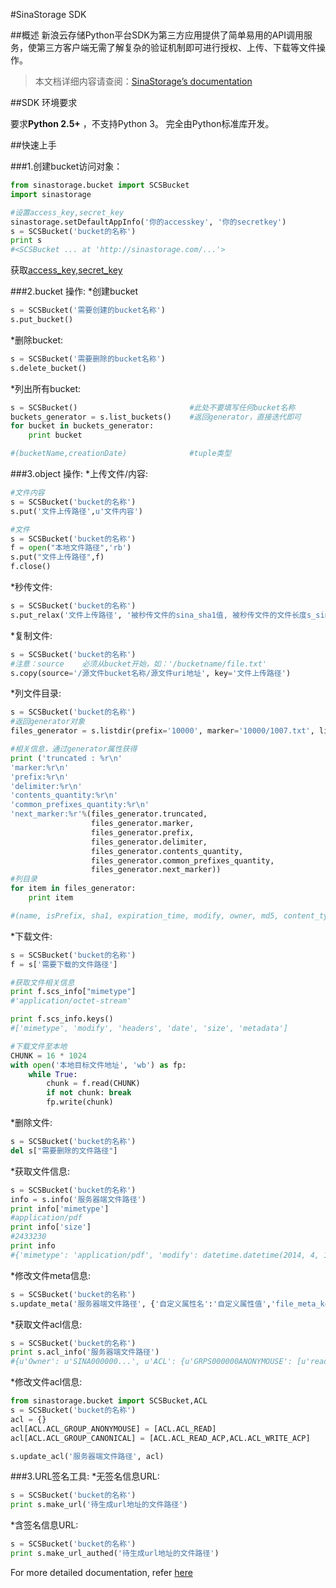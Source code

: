 #SinaStorage SDK

##概述
新浪云存储Python平台SDK为第三方应用提供了简单易用的API调用服务，使第三方客户端无需了解复杂的验证机制即可进行授权、上传、下载等文件操作。
>本文档详细内容请查阅：[SinaStorage’s documentation](http://sinastor.appsina.com)

##SDK 环境要求

要求**Python 2.5+** ，不支持Python 3。
完全由Python标准库开发。

##快速上手

###1.创建bucket访问对象：
```python
from sinastorage.bucket import SCSBucket
import sinastorage

#设置access_key,secret_key
sinastorage.setDefaultAppInfo('你的accesskey', '你的secretkey')
s = SCSBucket('bucket的名称')
print s  
#<SCSBucket ... at 'http://sinastorage.com/...'>
```
获取[access_key,secret_key](http://sinastor.appsina.com/?c=console)

###2.bucket 操作:
*创建bucket
```python
s = SCSBucket('需要创建的bucket名称')
s.put_bucket()
```
*删除bucket:
```python
s = SCSBucket('需要删除的bucket名称')
s.delete_bucket()
```
*列出所有bucket:
```python
s = SCSBucket()							#此处不要填写任何bucket名称
buckets_generator = s.list_buckets()	#返回generator，直接迭代即可
for bucket in buckets_generator:
    print bucket

#(bucketName,creationDate)				#tuple类型
```

###3.object 操作:
*上传文件/内容:
```python
#文件内容
s = SCSBucket('bucket的名称')
s.put('文件上传路径',u'文件内容')

#文件
s = SCSBucket('bucket的名称')
f = open("本地文件路径",'rb')
s.put("文件上传路径",f)
f.close()
```
*秒传文件:
```python
s = SCSBucket('bucket的名称')
s.put_relax('文件上传路径', '被秒传文件的sina_sha1值, 被秒传文件的文件长度s_sina_length')
```
*复制文件:
```python
s = SCSBucket('bucket的名称')
#注意：source    必须从bucket开始，如：'/bucketname/file.txt'
s.copy(source='/源文件bucket名称/源文件uri地址', key='文件上传路径')
```
*列文件目录:
```python
s = SCSBucket('bucket的名称')
#返回generator对象
files_generator = s.listdir(prefix='10000', marker='10000/1007.txt', limit=10)

#相关信息，通过generator属性获得
print ('truncated : %r\n'
'marker:%r\n'
'prefix:%r\n'
'delimiter:%r\n'
'contents_quantity:%r\n'
'common_prefixes_quantity:%r\n'
'next_marker:%r'%(files_generator.truncated, 
                  files_generator.marker,
                  files_generator.prefix,
                  files_generator.delimiter,
                  files_generator.contents_quantity,
                  files_generator.common_prefixes_quantity,
                  files_generator.next_marker))
#列目录
for item in files_generator:
    print item

#(name, isPrefix, sha1, expiration_time, modify, owner, md5, content_type, size)
```
*下载文件:
```python
s = SCSBucket('bucket的名称')
f = s['需要下载的文件路径']

#获取文件相关信息
print f.scs_info["mimetype"]
#'application/octet-stream'

print f.scs_info.keys()
#['mimetype', 'modify', 'headers', 'date', 'size', 'metadata']

#下载文件至本地
CHUNK = 16 * 1024
with open('本地目标文件地址', 'wb') as fp:
    while True:
        chunk = f.read(CHUNK)
        if not chunk: break
        fp.write(chunk)
```
*删除文件:
```python
s = SCSBucket('bucket的名称')
del s["需要删除的文件路径"]
```
*获取文件信息:
```python
s = SCSBucket('bucket的名称')
info = s.info('服务器端文件路径')
print info['mimetype']
#application/pdf
print info['size']
#2433230
print info
#{'mimetype': 'application/pdf', 'modify': datetime.datetime(2014, 4, 1, 6, 58, 58), 'headers': {'content-length': '2433230', ...}, 'date': datetime.datetime(2014, 4, 1, 9, 14, 57), 'metadata': {'crc32': 'DDEF42FA', ...}, 'size': 2433230}
```
*修改文件meta信息:
```python
s = SCSBucket('bucket的名称')
s.update_meta('服务器端文件路径', {'自定义属性名':'自定义属性值','file_meta_key':'meta_value'})
```
*获取文件acl信息:
```python
s = SCSBucket('bucket的名称')
print s.acl_info('服务器端文件路径')
#{u'Owner': u'SINA000000...', u'ACL': {u'GRPS000000ANONYMOUSE': [u'read'], u'GRPS0000000CANONICAL': [u'read_acp', u'write_acp']}}
```
*修改文件acl信息:
```python
from sinastorage.bucket import SCSBucket,ACL
s = SCSBucket('bucket的名称')
acl = {}
acl[ACL.ACL_GROUP_ANONYMOUSE] = [ACL.ACL_READ]
acl[ACL.ACL_GROUP_CANONICAL] = [ACL.ACL_READ_ACP,ACL.ACL_WRITE_ACP]

s.update_acl('服务器端文件路径', acl)
```
###3.URL签名工具:
*无签名信息URL:
```python
s = SCSBucket('bucket的名称')
print s.make_url('待生成url地址的文件路径')
```
*含签名信息URL:
```python
s = SCSBucket('bucket的名称')
print s.make_url_authed('待生成url地址的文件路径')
```

For more detailed documentation, refer [here](http://sinastor.appsina.com)
